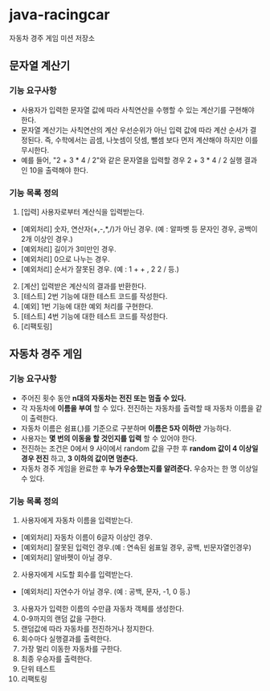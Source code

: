 # java-racingcar
자동차 경주 게임 미션 저장소

## 문자열 계산기
### 기능 요구사항
- 사용자가 입력한 문자열 값에 따라 사칙연산을 수행할 수 있는 계산기를 구현해야 한다.
- 문자열 계산기는 사칙연산의 계산 우선순위가 아닌 입력 값에 따라 계산 순서가 결정된다. 즉, 수학에서는 곱셈, 나눗셈이 덧셈, 뺄셈 보다 먼저 계산해야 하지만 이를 무시한다.
- 예를 들어, "2 + 3 * 4 / 2"와 같은 문자열을 입력할 경우 2 + 3 * 4 / 2 실행 결과인 10을 출력해야 한다.

### 기능 목록 정의
1. [입력] 사용자로부터 계산식을 입력받는다.
  - [예외처리] 숫자, 연산자(+,-,*,/)가 아닌 경우. (예 : 알파벳 등 문자인 경우, 공백이 2개 이상인 경우.)
  - [예외처리] 길이가 3미만인 경우.
  - [예외처리] 0으로 나누는 경우.
  - [예외처리] 순서가 잘못된 경우. (예 : 1 + + , 2 2 / 등.)
2. [계산] 입력받은 계산식의 결과를 반환한다.
3. [테스트]  2번 기능에 대한 테스트 코드를 작성한다.
4. [예외] 1번 기능에 대한 예외 처리를 구현한다.
5. [테스트] 4번 기능에 대한 테스트 코드를 작성한다.
6. [리팩토링]


## 자동차 경주 게임
### 기능 요구사항
- 주어진 횟수 동안 **n대의 자동차는 전진 또는 멈출 수 있다.**
- 각 자동차에 **이름을 부여** 할 수 있다. 전진하는 자동차를 출력할 때 자동차 이름을 같이 출력한다.
- 자동차 이름은 쉼표(,)를 기준으로 구분하며 **이름은 5자 이하만** 가능하다.
- 사용자는 **몇 번의 이동을 할 것인지를 입력** 할 수 있어야 한다.
- 전진하는 조건은 0에서 9 사이에서 random 값을 구한 후 **random 값이 4 이상일 경우 전진** 하고, **3 이하의 값이면 멈춘다.**
- 자동차 경주 게임을 완료한 후 **누가 우승했는지를 알려준다.** 우승자는 한 명 이상일 수 있다.

### 기능 목록 정의
1. 사용자에게 자동차 이름을 입력받는다.
  - [예외처리]  자동차 이름이 6글자 이상인 경우.
  - [예외처리]  잘못된 입력인 경우.(예 : 연속된 쉼표일 경우, 공백, 빈문자열인경우)
  - [예외처리] 알바펫이 아닐 경우.
2. 사용자에게 시도할 회수를 입력받는다.
  - [예외처리] 자연수가 아닐 경우. (예 : 공백, 문자, -1, 0 등.)
3. 사용자가 입력한 이름의 수만큼 자동차 객체를 생성한다.
4. 0-9까지의 랜덤 값을 구한다.
5. 랜덤값에 따라 자동차를 전진하거나 정지한다.
6. 회수마다 실행결과를 출력한다.
7. 가장 멀리 이동한 자동차를 구한다.
8. 최종 우승자를 출력한다.
9. 단위 테스트
10. 리팩토링